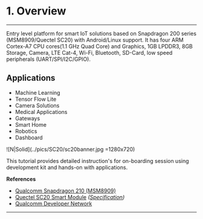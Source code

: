
# 1. Overview

------------


Entry level platform for smart IoT solutions based on Snapdragon 200 series (MSM8909/Quectel SC20) with Android/Linux support. It has four ARM Cortex-A7 CPU cores(1.1 GHz Quad Core) and Graphics, 1GB LPDDR3, 8GB Storage, Camera, LTE Cat-4, Wi-Fi, Bluetooth, SD-Card, low speed peripherals (UART/SPI/I2C/GPIO).

## Applications

- Machine Learning
- Tensor Flow Lite  
- Camera Solutions  
- Medical Applications  
- Gateways  
- Smart Home  
- Robotics  
- Dashboard 

![N|Solid](../pics/SC20/sc20banner.jpg =1280x720)

This tutorial provides detailed instruction's for on-boarding session using development kit and hands-on with applications.

__References__
-   <a href="https://www.qualcomm.com/products/snapdragon-processors-210" target="_blank">Qualcomm Snapdragon 210 (MSM8909)</a>
-   <a href="https://www.quectel.com/product/lte-sc20-e-18-smart-module/" target="_blank">Quectel SC20 Smart Module</a>  _(<a href="https://www.quectel.com/wp-content/uploads/pdfupload/Quectel_SC20_Series_Smart_Module_Specification_V1.9.pdf" target="_blank">Specification</a>)_
-   <a href="https://developer.qualcomm.com/hardware/snapdragon-210-startup-kit" target="_blank">Qualcomm Developer Network</a>

------------